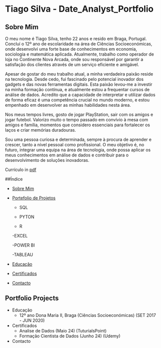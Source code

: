 # Tiago Silva - Date_Analyst_Portfolio
## Sobre Mim 
O meu nome é Tiago Silva, tenho 22 anos e resido em Braga, Portugal. Concluí o 12º ano de escolaridade na área de Ciências Socioeconómicas, onde desenvolvi uma forte base de conhecimentos em economia, sociologia e matemática aplicada. Atualmente, trabalho como operador de loja no Continente Nova Arcada, onde sou responsável por garantir a satisfação dos clientes através de um serviço eficiente e amigável.

Apesar de gostar do meu trabalho atual, a minha verdadeira paixão reside na tecnologia. Desde cedo, fui fascinado pelo potencial inovador dos gadgets e das novas ferramentas digitais. Esta paixão levou-me a investir na minha formação contínua, e atualmente estou a frequentar cursos de análise de dados. Acredito que a capacidade de interpretar e utilizar dados de forma eficaz é uma competência crucial no mundo moderno, e estou empenhado em desenvolver as minhas habilidades nesta área.

Nos meus tempos livres, gosto de jogar PlayStation, sair com os amigos e jogar futebol. Valorizo muito o tempo passado em convívio à mesa com amigos e família, momentos que considero essenciais para fortalecer os laços e criar memórias duradouras.

Sou uma pessoa curiosa e determinada, sempre à procura de aprender e crescer, tanto a nível pessoal como profissional. O meu objetivo é, no futuro, integrar uma equipa na área de tecnologia, onde possa aplicar os meus conhecimentos em análise de dados e contribuir para o desenvolvimento de soluções inovadoras.

Currículo in [pdf]()

##Índice
- [Sobre Mim](https://github.com/TGSilva10/Date_Analyst_Portfolio/blob/main/README.md)
- [Portefolio de Projetos](https://github.com/TGSilva10/Portfolio-de-Projetos)
    
    - SQL
      
    - PYTON
      
     
    - R
      
    -EXCEL

    -POWER BI
  
    -TABLEAU 
   

- [Educação](https://github.com/TGSilva10/Date_Analyst_Portfolio/blob/main/README.md#Eeducação)  
- [Certificados](https://github.com/TGSilva10/Date_Analyst_Portfolio/blob/main/README.md#certificados)
- [Contacto](https://github.com/TGSilva10/Date_Analyst_Portfolio/blob/main/README.md#contacto)

## Portfolio Projects



- Educação
    - 12º ano Dona Maria II, Braga (Ciências Socioeconómicas) (SET 2017 - JUN 2020)
- Certificados
    - Analise de Dados (Maio 24) (TuturialsPoint)
    - Formação Cientista de Dados (Junho 24) (Udemy)
- Contacto
